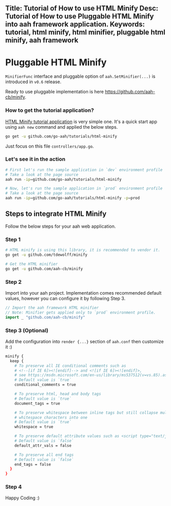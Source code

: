 Title: Tutorial of How to use HTML Minify
Desc: Tutorial of How to use Pluggable HTML Minify into aah framework application.
Keywords: tutorial, html minify, html minifier, pluggable html minify, aah framework
---
# Pluggable HTML Minify

`MinifierFunc` interface and pluggable option of `aah.SetMinifier(...)` is introduced in `v0.6` release.

Ready to use pluggable implementation is here https://github.com/aah-cb/minify.

### How to get the tutorial application?
[HTML Minify tutorial application](https://github.com/go-aah/tutorials/tree/master/html-minify) is very simple one. It's a quick start app using `aah new` command and applied the below steps.

```bash
go get -u github.com/go-aah/tutorials/html-minify
```

Just focus on this file `controllers/app.go`.

### Let's see it in the action

```bash
# First let's run the sample application in `dev` environment profile
# Take a look at the page source
aah run -ip=github.com/go-aah/tutorials/html-minify

# Now, let's run the sample application in `prod` environment profile
# Take a look at the page source
aah run -ip=github.com/go-aah/tutorials/html-minify -p=prod
```

## Steps to integrate HTML Minify
Follow the below steps for your aah web application.

### Step 1

```bash
# HTML minify is using this library, it is recommended to vendor it.
go get -u github.com/tdewolff/minify

# Get the HTML minifier
go get -u github.com/aah-cb/minify
```

### Step 2

Import into your aah project. Implementation comes recommended default values, however you can configure it by following Step 3.

```go
// Import the aah framework HTML minifier
// Note: Minifier gets applied only to `prod` environment profile.
import _ "github.com/aah-cb/minify"
```

### Step 3 (Optional)

Add the configuration into `render {...}` section of `aah.conf` then customize it :)

```bash
minify {
  keep {
    # To preserve all IE conditional comments such as
    # <!--[if IE 6]><![endif]--> and <![if IE 6]><![endif]>,
    # see https://msdn.microsoft.com/en-us/library/ms537512(v=vs.85).aspx#syntax
    # Default value is `true`
    conditional_comments = true

    # To preserve html, head and body tags
    # Default value is `true`
    document_tags = true

    # To preserve whitespace between inline tags but still collapse multiple
    # whitespace characters into one
    # Default value is `true`
    whitespace = true

    # To preserve default attribute values such as <script type="text/javascript">
    # Default value is `false`
    default_attr_vals = false

    # To preserve all end tags
    # Default value is `false`
    end_tags = false
  }
}
```

### Step 4

Happy Coding :)
